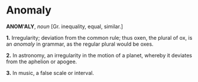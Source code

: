 # Anomaly

**ANOM'ALY**, _noun_ \[Gr. inequality, equal, similar.\]

**1.** Irregularity; deviation from the common rule; thus oxen, the plural of ox, is an _anomaly_ in grammar, as the regular plural would be oxes.

**2.** In astronomy, an irregularity in the motion of a planet, whereby it deviates from the aphelion or apogee.

**3.** In music, a false scale or interval.